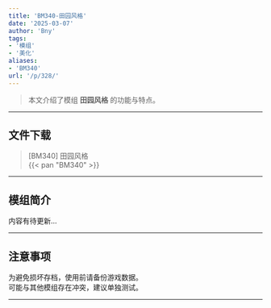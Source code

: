 ```yaml
---
title: 'BM340-田园风格'
date: '2025-03-07'
author: 'Bny'
tags:
- '模组'
- '美化'
aliases:
- 'BM340'
url: '/p/328/'
---
```


> 本文介绍了模组 **田园风格** 的功能与特点。

---

## 文件下载

> [BM340] 田园风格  
{{< pan "BM340" >}}  

---

## 模组简介

>  
内容有待更新...  

---

## 注意事项

>  
为避免损坏存档，使用前请备份游戏数据。  
可能与其他模组存在冲突，建议单独测试。  

---

